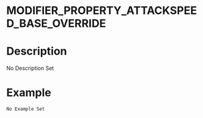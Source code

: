 # MODIFIER_PROPERTY_ATTACKSPEED_BASE_OVERRIDE
# Description
No Description Set
# Example
```No Example Set```